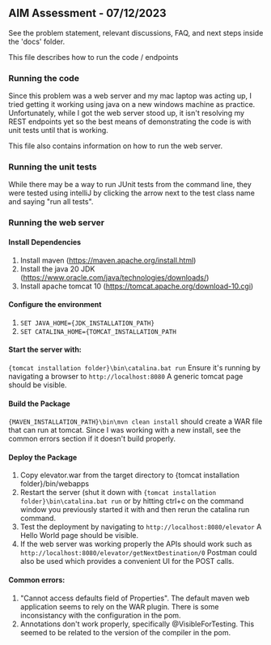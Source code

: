 ## AIM Assessment - 07/12/2023

See the problem statement, relevant discussions, FAQ, and next steps inside the 'docs' folder. <p>
This file describes how to run the code / endpoints

### Running the code
Since this problem was a web server and my mac laptop was acting up, I tried getting it working using java on a new windows machine as practice.  Unfortunately, while I got the web server stood up, it isn't resolving my REST endpoints yet so the best means of demonstrating the code is with unit tests until that is working.  <p>
This file also contains information on how to run the web server.

### Running the unit tests
While there may be a way to run JUnit tests from the command line, they were tested using intelliJ by clicking the arrow next to the test class name and saying "run all tests".

### Running the web server


#### Install Dependencies  

1. Install maven (https://maven.apache.org/install.html)
2. Install the java 20 JDK (https://www.oracle.com/java/technologies/downloads/)
3. Install apache tomcat 10 (https://tomcat.apache.org/download-10.cgi)

#### Configure the environment
1.  ```SET JAVA_HOME={JDK_INSTALLATION_PATH}```
2.  ```SET CATALINA_HOME={TOMCAT_INSTALLATION_PATH```

#### Start the server with:
```{tomcat installation folder}\bin\catalina.bat run```
Ensure it's running by navigating a browser to 
```http://localhost:8080```
A generic tomcat page should be visible.

#### Build the Package

```{MAVEN_INSTALLATION_PATH}\bin\mvn clean install``` 
should create a WAR file that can run at tomcat.  Since I was working with a new install, see the common errors section if it doesn't build properly.

#### Deploy the Package

1.  Copy elevator.war from the target directory to {tomcat installation folder}/bin/webapps
2.  Restart the server (shut it down with ```{tomcat installation folder}\bin\catalina.bat run``` or by hitting ctrl+c on the command window you previously started it with and then rerun the catalina run command.
3.  Test the deployment by navigating to 
```http://localhost:8080/elevator```
A Hello World page should be visible.  
4.  If the web server was working properly the APIs should work such as 
```http://localhost:8080/elevator/getNextDestination/0```
Postman could also be used which provides a convenient UI for the POST calls.

#### Common errors:
1.  "Cannot access defaults field of Properties".  The default maven web application seems to rely on the WAR plugin.  There is some inconsistancy with the configuration in the pom.
2.  Annotations don't work properly, specifically @VisibleForTesting. This seemed to be related to the version of the compiler in the pom.

